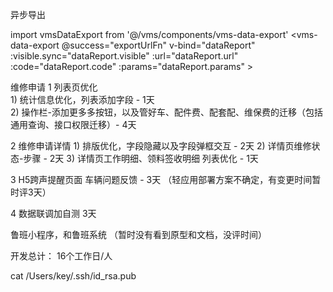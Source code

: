  异步导出

import vmsDataExport from '@/vms/components/vms-data-export'
    <vms-data-export
      @success="exportUrlFn"
      v-bind="dataReport"
      :visible.sync="dataReport.visible"
      :url="dataReport.url"
      :code="dataReport.code"
      :params="dataReport.params"
    ></vms-data-export>










维修申请 
  1 列表页优化  
    1) 统计信息优化，列表添加字段 - 1天  
    2) 操作栏-添加更多多按钮，以及管好车、配件费、配套配、维保费的迁移（包括通用查询、接口权限迁移）-  4天

  2 维修申请详情
    1) 排版优化，字段隐藏以及字段弹框交互 - 2天
    2) 详情页维修状态-步骤 - 2天
    3) 详情页工作明细、领料签收明细 列表优化 - 1天
  
  3 H5跨声提醒页面 车辆问题反馈 - 3天 （轻应用部署方案不确定，有变更时间暂时评3天）

  4 数据联调加自测  3天 

鲁班小程序，和鲁班系统 （暂时没有看到原型和文档，没评时间）

开发总计： 16个工作日/人



cat /Users/key/.ssh/id_rsa.pub
